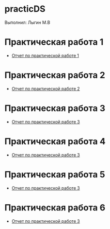 # practicDS
Выполнил: Лыгин М.В

# Практическая работа 1
- [Отчет по практической работе 1](/practice/pr1.pdf)

# Практическая работа 2
- [Отчет по практической работе 2](/practice/pr2.pdf)

# Практическая работа 3
- [Отчет по практической работе 3](/practice/pr3.pdf)

# Практическая работа 4
- [Отчет по практической работе 3]()

# Практическая работа 5
- [Отчет по практической работе 3]()

# Практическая работа 6
- [Отчет по практической работе 3]()
